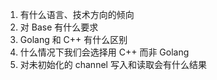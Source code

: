 1. 有什么语言、技术方向的倾向
2. 对 Base 有什么要求
3. Golang 和 C++ 有什么区别
4. 什么情况下我们会选择用 C++ 而非 Golang
5. 对未初始化的 channel 写入和读取会有什么结果